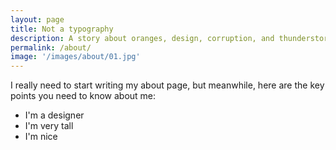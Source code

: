 ```yaml
---
layout: page
title: Not a typography
description: A story about oranges, design, corruption, and thunderstorms.
permalink: /about/
image: '/images/about/01.jpg'
---
```


I really need to start writing my about page, but meanwhile, here are the key points you need to know about me:
- I'm a designer
- I'm very tall
- I'm nice